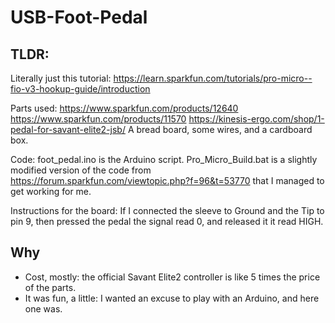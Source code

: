 # USB-Foot-Pedal

## TLDR:
Literally just this tutorial:
https://learn.sparkfun.com/tutorials/pro-micro--fio-v3-hookup-guide/introduction

Parts used:
https://www.sparkfun.com/products/12640 
https://www.sparkfun.com/products/11570
https://kinesis-ergo.com/shop/1-pedal-for-savant-elite2-jsb/
A bread board, some wires, and a cardboard box.

Code:
foot_pedal.ino is the Arduino script.
Pro_Micro_Build.bat is a slightly modified version of the code from https://forum.sparkfun.com/viewtopic.php?f=96&t=53770 that I managed to get working for me.

Instructions for the board:
If I connected the sleeve to Ground and the Tip to pin 9, then pressed the pedal the signal read 0, and released it it read HIGH.

## Why
* Cost, mostly: the official Savant Elite2 controller is like 5 times the price of the parts.
* It was fun, a little: I wanted an excuse to play with an Arduino, and here one was.
